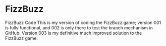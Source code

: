 # FizzBuzz
FizzBuzz Code
This is my version of coding the FizzBuzz game; version 001 is fully functional, and 002 is only there to test the branch mechanism in GitHub.
Version 003 is my definitive much improved solution to the FizzBuzz game.
